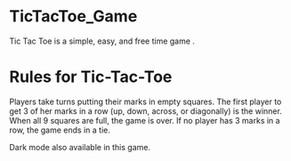 # TicTacToe_Game
Tic Tac Toe is a simple, easy, and free time game .

 # Rules for Tic-Tac-Toe
Players take turns putting their marks in empty squares. The first player to get 3 of her marks in a row (up, down, across, or diagonally) is the winner. When all 9 squares are full, the game is over. If no player has 3 marks in a row, the game ends in a tie.

Dark mode also available in this game.
